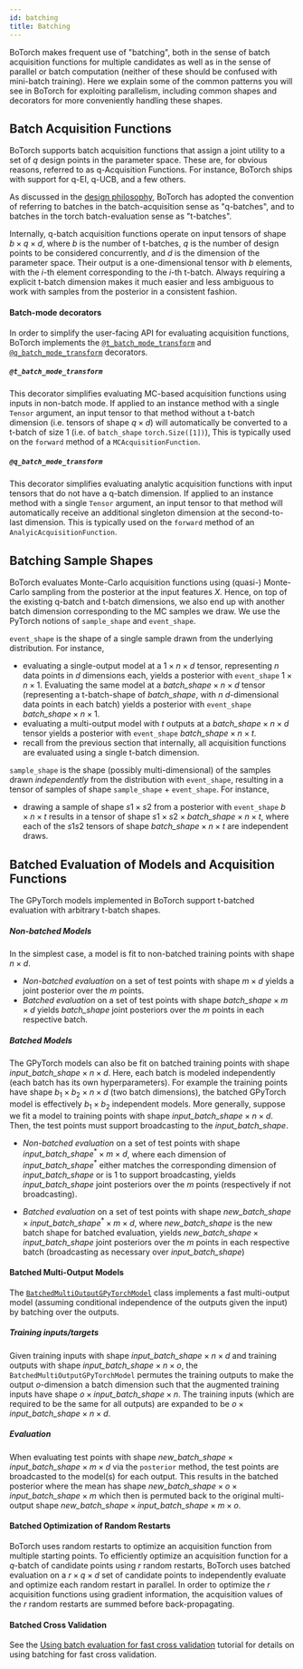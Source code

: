 ```yaml
---
id: batching
title: Batching
---
```


BoTorch makes frequent use of "batching", both in the sense of batch acquisition
functions for multiple candidates as well as in the sense of parallel or batch
computation (neither of these should be confused with mini-batch training).
Here we explain some of the common patterns you will see in BoTorch for
exploiting parallelism, including common shapes and decorators for more
conveniently handling these shapes.


## Batch Acquisition Functions

BoTorch supports batch acquisition functions that assign a joint utility to a
set of $q$ design points in the parameter space. These are, for obvious reasons,
referred to as q-Acquisition Functions. For instance, BoTorch ships with support
for q-EI, q-UCB, and a few others.

As discussed in the
[design philosophy](design_philosophy#batching-batching-batching),
BoTorch has adopted the convention of referring to batches in the
batch-acquisition sense as "q-batches", and to batches in the torch
batch-evaluation sense as "t-batches".

Internally, q-batch acquisition functions operate on input tensors of shape
$b \times q \times d$, where $b$ is the number of t-batches, $q$ is the number
of design points to be considered concurrently, and $d$ is the dimension of the
parameter space. Their output is a one-dimensional tensor with $b$ elements,
with the $i$-th element corresponding to the $i$-th t-batch. Always requiring a
explicit t-batch dimension makes it much easier and less ambiguous to work with
samples from the posterior in a consistent fashion.

#### Batch-mode decorators

In order to simplify the user-facing API for evaluating acquisition functions,  
BoTorch implements the
[`@t_batch_mode_transform`](../api/utils.html#botorch.utils.transforms.t_batch_mode_transform)
and
[`@q_batch_mode_transform`](../api/utils.html#botorch.utils.transforms.q_batch_mode_transform)
decorators.

##### `@t_batch_mode_transform`

This decorator simplifies evaluating MC-based acquisition functions using
inputs in non-batch mode. If applied to an instance method with a single `Tensor`
argument, an input tensor to that method without a t-batch dimension (i.e.
tensors of shape $q \times d$) will automatically be converted to a t-batch of
size 1 (i.e. of `batch_shape` `torch.Size([1])`), This is typically used on the
`forward` method of a `MCAcquisitionFunction`.


##### `@q_batch_mode_transform`

This decorator simplifies evaluating analytic acquisition functions with input
tensors that do not have a q-batch dimension. If applied to an instance method
with a single `Tensor` argument, an input tensor to that method will
automatically receive an additional singleton dimension at the second-to-last
dimension. This is typically used on the `forward` method of an
`AnalyicAcquisitionFunction`.



## Batching Sample Shapes

BoTorch evaluates Monte-Carlo acquisition functions using (quasi-) Monte-Carlo
sampling from the posterior at the input features $X$. Hence, on top of the
existing q-batch and t-batch dimensions, we also end up with another batch
dimension corresponding to the MC samples we draw. We use the PyTorch notions of
`sample_shape` and `event_shape`.

`event_shape` is the shape of a single sample drawn from the underlying
distribution. For instance,
- evaluating a single-output model at a $1 \times n \times d$ tensor,
  representing $n$ data points in $d$ dimensions each, yields a posterior with
  `event_shape` $1 \times n \times 1$. Evaluating the same model at a
  $\textit{batch_shape} \times n \times d$ tensor (representing a t-batch-shape
  of $\textit{batch_shape}$, with $n$ $d$-dimensional data points in each batch)
  yields a posterior with `event_shape` $\textit{batch_shape} \times n \times 1$.
- evaluating a multi-output model with $t$ outputs at a $\textit{batch_shape}   
  \times n \times d$ tensor yields a posterior with `event_shape`
  $\textit{batch_shape} \times n \times t$.
- recall from the previous section that internally, all acquisition functions
  are evaluated using a single t-batch dimension.

`sample_shape` is the shape (possibly multi-dimensional) of the samples drawn
*independently* from the distribution with `event_shape`, resulting in a tensor
of samples of shape `sample_shape` + `event_shape`. For instance,
- drawing a sample of shape $s1 \times s2$ from a posterior with `event_shape`
  $b \times n \times t$ results in a tensor of shape
  $s1 \times s2 \times \textit{batch_shape} \times n \times t$, where each of
  the $s1 s2$ tensors of shape $\textit{batch_shape} \times n \times t$ are
  independent draws.


## Batched Evaluation of Models and Acquisition Functions
The GPyTorch models implemented in BoTorch support t-batched evaluation with
arbitrary t-batch shapes.

##### Non-batched Models

In the simplest case, a model is fit to non-batched training points with shape
$n \times d$.
- *Non-batched evaluation* on a set of test points with shape $m \times d$
  yields a joint posterior over the $m$ points.
- *Batched evaluation* on a set of test points with shape
  $\textit{batch_shape} \times m \times d$ yields $\textit{batch_shape}$
  joint posteriors over the $m$ points in each respective batch.

##### Batched Models
The GPyTorch models can also be fit on batched training points with shape
$\textit{input_batch_shape} \times n \times d$. Here, each batch is modeled
independently (each batch has its own hyperparameters).
For example the training points have shape $b_1 \times b_2 \times n \times d$
(two batch dimensions), the batched GPyTorch model is effectively $b_1 \times b_2$
independent models. More generally, suppose we fit a model to training points
with shape $\textit{input_batch_shape} \times n \times d$.
Then, the test points must support broadcasting to the $\textit{input_batch_shape}$.

* *Non-batched evaluation* on a set of test points with shape
  $\textit{input_batch_shape}^* \times m \times d$, where each dimension of
  $\textit{input_batch_shape}^*$ either matches the corresponding dimension of
  $\textit{input_batch_shape}$ or is 1 to support broadcasting, yields
  $\textit{input_batch_shape}$ joint posteriors over the $m$ points
  (respectively if not broadcasting).

* *Batched evaluation* on a set of test points with shape
  $\textit{new_batch_shape} \times \textit{input_batch_shape}^* \times m \times d$,
  where $\textit{new_batch_shape}$ is the new batch shape for batched evaluation,
  yields $\textit{new_batch_shape} \times \textit{input_batch_shape}$ joint
  posteriors over the $m$ points in each respective batch (broadcasting as
  necessary over $\textit{input_batch_shape}$)

#### Batched Multi-Output Models
The [`BatchedMultiOutputGPyTorchModel`](../api/models.html#batchedmultioutputgpytorchmodel)
class implements a fast multi-output model (assuming conditional independence of
the outputs given the input) by batching over the outputs.

##### Training inputs/targets
Given training inputs with shape $\textit{input_batch_shape} \times n \times d$
and training outputs with shape $\textit{input_batch_shape} \times n \times o$,
the `BatchedMultiOutputGPyTorchModel` permutes the training outputs to make the
output $o$-dimension a batch dimension such that the augmented training inputs
have shape $o \times \textit{input_batch_shape} \times n$. The training inputs
(which are required to be the same for all outputs) are expanded to be
$o \times \textit{input_batch_shape} \times n \times d$.

##### Evaluation
When evaluating test points with shape
$\textit{new_batch_shape} \times \textit{input_batch_shape} \times m \times d$
via the `posterior` method, the test points are broadcasted to the model(s) for
each output. This results in the batched posterior where the mean has shape
$\textit{new_batch_shape} \times o \times \textit{input_batch_shape} \times m$
which then is permuted back to the original multi-output shape
$\textit{new_batch_shape} \times \textit{input_batch_shape} \times m \times o$.

#### Batched Optimization of Random Restarts
BoTorch uses random restarts to optimize an acquisition function from multiple
starting points. To efficiently optimize an acquisition function for a $q$-batch
of candidate points using $r$ random restarts, BoTorch uses batched
evaluation on a $r \times q \times d$ set of candidate points to independently
evaluate and optimize each random restart in parallel.
In order to optimize the $r$ acquisition functions using gradient information,
the acquisition values of the $r$ random restarts are summed before
back-propagating.

#### Batched Cross Validation
See the
[Using batch evaluation for fast cross validation](../tutorials/batch_mode_cross_validation)
tutorial for details on using batching for fast cross validation.
